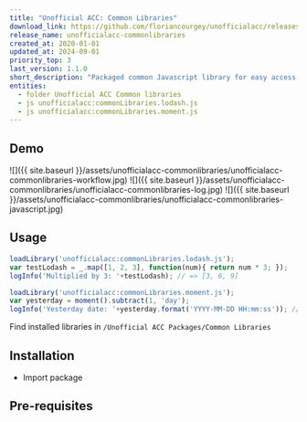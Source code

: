 ```yaml
---
title: "Unofficial ACC: Common Libraries"
download_link: https://github.com/floriancourgey/unofficialacc/releases/download/unofficialacc-commonlibraries-1.1.0/unofficialacc-commonlibraries.xml
release_name: unofficialacc-commonlibraries
created_at: 2020-01-01
updated_at: 2024-09-01
priority_top: 3
last_version: 1.1.0
short_description: "Packaged common Javascript library for easy access: lodash, moment and more to come!"
entities:
  - folder Unofficial ACC Common libraries
  - js unofficialacc:commonLibraries.lodash.js
  - js unofficialacc:commonLibraries.moment.js
---
```


<!--more-->

## Demo

![]({{ site.baseurl }}/assets/unofficialacc-commonlibraries/unofficialacc-commonlibraries-workflow.jpg)
![]({{ site.baseurl }}/assets/unofficialacc-commonlibraries/unofficialacc-commonlibraries-log.jpg)
![]({{ site.baseurl }}/assets/unofficialacc-commonlibraries/unofficialacc-commonlibraries-javascript.jpg)

## Usage

```js
loadLibrary('unofficialacc:commonLibraries.lodash.js');
var testLodash = _.map([1, 2, 3], function(num){ return num * 3; });
logInfo('Multiplied by 3: '+testLodash); // => [3, 6, 9]

loadLibrary('unofficialacc:commonLibraries.moment.js');
var yesterday = moment().subtract(1, 'day');
logInfo('Yesterday date: '+yesterday.format('YYYY-MM-DD HH:mm:ss')); // => 2020-07-27 15:12:59
```

Find installed libraries in `/Unofficial ACC Packages/Common Libraries`

## Installation

- Import package

## Pre-requisites
